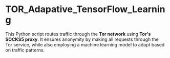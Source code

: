 # TOR_Adapative_TensorFlow_Learning
This Python script routes traffic through the **Tor network** using **Tor's SOCKS5 proxy**. It ensures anonymity by making all requests through the Tor service, while also employing a machine learning model to adapt based on traffic patterns.
